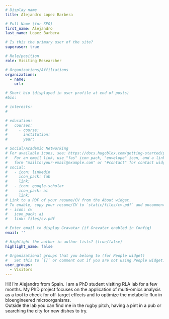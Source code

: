 ```yaml
---
# Display name
title: Alejandro Lopez Barbera

# Full Name (for SEO)
first_name: Alejandro
last_name: Lopez Barbera

# Is this the primary user of the site?
superuser: true

# Role/position
role: Visiting Researcher

# Organizations/Affiliations
organizations:
  - name: 
    url: 

# Short bio (displayed in user profile at end of posts)
#bio: 

# interests:
#   

# education:
#   courses:
#     - course: 
#       institution: 
#       year: 

# Social/Academic Networking
# For available icons, see: https://docs.hugoblox.com/getting-started/page-builder/#icons
#   For an email link, use "fas" icon pack, "envelope" icon, and a link in the
#   form "mailto:your-email@example.com" or "#contact" for contact widget.
# social:
#   - icon: linkedin
#     icon_pack: fab
#     link: 
#   - icon: google-scholar
#     icon_pack: ai
#     link: 
# Link to a PDF of your resume/CV from the About widget.
# To enable, copy your resume/CV to `static/files/cv.pdf` and uncomment the lines below.
# - icon: cv
#   icon_pack: ai
#   link: files/cv.pdf

# Enter email to display Gravatar (if Gravatar enabled in Config)
email: ''

# Highlight the author in author lists? (true/false)
highlight_name: false

# Organizational groups that you belong to (for People widget)
#   Set this to `[]` or comment out if you are not using People widget.
user_groups:
  - Visitors
---
```


Hi! I’m Alejandro from Spain. I am a PhD student visiting RLA lab for a few months. My PhD project focuses on the application of multi-omics analysis as a tool to check for off-target effects and to optimize the metabolic flux in bioengineered microorganisms.  
Outside the lab you can find me in the rugby pitch, having a pint in a pub or searching the city for new dishes to try.